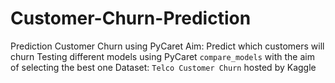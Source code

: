# Customer-Churn-Prediction
Prediction Customer Churn using PyCaret
Aim: Predict which customers will churn
Testing different models using PyCaret `compare_models` with the aim of selecting the best one
Dataset: `Telco Customer Churn` hosted by Kaggle
